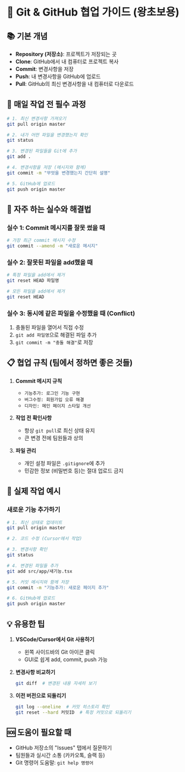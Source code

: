 # 🤝 Git & GitHub 협업 가이드 (왕초보용)

## 📚 기본 개념
- **Repository (저장소)**: 프로젝트가 저장되는 곳
- **Clone**: GitHub에서 내 컴퓨터로 프로젝트 복사
- **Commit**: 변경사항을 저장
- **Push**: 내 변경사항을 GitHub에 업로드
- **Pull**: GitHub의 최신 변경사항을 내 컴퓨터로 다운로드

## 🔄 매일 작업 전 필수 과정

```bash
# 1. 최신 변경사항 가져오기
git pull origin master

# 2. 내가 어떤 파일을 변경했는지 확인
git status

# 3. 변경된 파일들을 Git에 추가
git add .

# 4. 변경사항을 저장 (메시지와 함께)
git commit -m "무엇을 변경했는지 간단히 설명"

# 5. GitHub에 업로드
git push origin master
```

## 🚨 자주 하는 실수와 해결법

### 실수 1: Commit 메시지를 잘못 썼을 때
```bash
# 가장 최근 commit 메시지 수정
git commit --amend -m "새로운 메시지"
```

### 실수 2: 잘못된 파일을 add했을 때
```bash
# 특정 파일을 add에서 제거
git reset HEAD 파일명

# 모든 파일을 add에서 제거
git reset HEAD
```

### 실수 3: 동시에 같은 파일을 수정했을 때 (Conflict)
1. 충돌된 파일을 열어서 직접 수정
2. `git add 파일명`으로 해결된 파일 추가
3. `git commit -m "충돌 해결"`로 저장

## 📋 협업 규칙 (팀에서 정하면 좋은 것들)

1. **Commit 메시지 규칙**
   - `기능추가: 로그인 기능 구현`
   - `버그수정: 회원가입 오류 해결`
   - `디자인: 메인 페이지 스타일 개선`

2. **작업 전 확인사항**
   - 항상 `git pull`로 최신 상태 유지
   - 큰 변경 전에 팀원들과 상의

3. **파일 관리**
   - 개인 설정 파일은 `.gitignore`에 추가
   - 민감한 정보 (비밀번호 등)는 절대 업로드 금지

## 🎯 실제 작업 예시

### 새로운 기능 추가하기
```bash
# 1. 최신 상태로 업데이트
git pull origin master

# 2. 코드 수정 (Cursor에서 작업)

# 3. 변경사항 확인
git status

# 4. 변경된 파일들 추가
git add src/app/새기능.tsx

# 5. 커밋 메시지와 함께 저장
git commit -m "기능추가: 새로운 페이지 추가"

# 6. GitHub에 업로드
git push origin master
```

## 💡 유용한 팁

1. **VSCode/Cursor에서 Git 사용하기**
   - 왼쪽 사이드바의 Git 아이콘 클릭
   - GUI로 쉽게 add, commit, push 가능

2. **변경사항 비교하기**
   ```bash
   git diff  # 변경된 내용 자세히 보기
   ```

3. **이전 버전으로 되돌리기**
   ```bash
   git log --oneline  # 커밋 히스토리 확인
   git reset --hard 커밋ID  # 특정 커밋으로 되돌리기
   ```

## 🆘 도움이 필요할 때

- GitHub 저장소의 "Issues" 탭에서 질문하기
- 팀원들과 실시간 소통 (카카오톡, 슬랙 등)
- Git 명령어 도움말: `git help 명령어` 